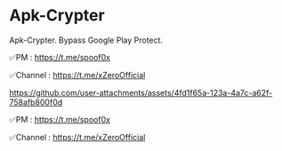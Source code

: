 # Apk-Crypter
Apk-Crypter.
Bypass Google Play Protect.

✅PM : https://t.me/spoof0x

✅Channel : https://t.me/xZeroOfficial





https://github.com/user-attachments/assets/4fd1f65a-123a-4a7c-a62f-758afb800f0d

✅PM : https://t.me/spoof0x

✅Channel : https://t.me/xZeroOfficial
